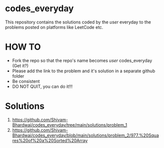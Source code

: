 # codes_everyday
This repository contains the solutions coded by the _user_ everyday to the problems posted on platforms like LeetCode etc.

# HOW TO
- Fork the repo so that the repo's name becomes _user_ codes_everyday (Get it?)
- Please add the link to the problem and it's solution in a separate github folder
- Be consistent
- DO NOT QUIT, you can do it!!!
 
 # Solutions
 1. https://github.com/Shivam-Bhardwaj/codes_everyday/tree/main/solutions/problem_1
 2. https://github.com/Shivam-Bhardwaj/codes_everyday/blob/main/solutions/problem_2/977.%20Squares%20of%20a%20Sorted%20Array
